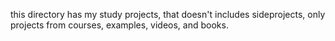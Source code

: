 this directory has my study projects, that doesn't includes sideprojects, only projects from courses, examples, videos, and books.
